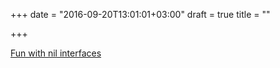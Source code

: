 +++
date = "2016-09-20T13:01:01+03:00"
draft = true
title = ""

+++

<p><a href="https://katcipis.github.io/2016/09/17/fun-with-nil-interfaces.html">Fun with nil interfaces</a></p>
